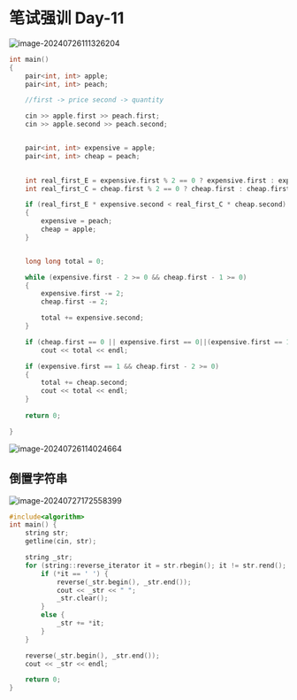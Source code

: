 # 笔试强训 Day-11

![image-20240726111326204](C:\Users\30780\AppData\Roaming\Typora\typora-user-images\image-20240726111326204.png)



```c++
int main()
{
    pair<int, int> apple;
    pair<int, int> peach;

    //first -> price second -> quantity

    cin >> apple.first >> peach.first;
    cin >> apple.second >> peach.second;


    pair<int, int> expensive = apple;
    pair<int, int> cheap = peach;
 

    int real_first_E = expensive.first % 2 == 0 ? expensive.first : expensive.first - 1;
    int real_first_C = cheap.first % 2 == 0 ? cheap.first : cheap.first - 1;

    if (real_first_E * expensive.second < real_first_C * cheap.second)
    {
        expensive = peach;
        cheap = apple;
    }


    long long total = 0;

    while (expensive.first - 2 >= 0 && cheap.first - 1 >= 0)
    {
        expensive.first -= 2;
        cheap.first -= 2;

        total += expensive.second;
    }

    if (cheap.first == 0 || expensive.first == 0||(expensive.first == 1 && cheap.first==1))
        cout << total << endl;

    if (expensive.first == 1 && cheap.first - 2 >= 0)
    {
        total += cheap.second;
        cout << total << endl;
    }
   
    return 0;

}
```

![image-20240726114024664](C:\Users\30780\AppData\Roaming\Typora\typora-user-images\image-20240726114024664.png)

## 倒置字符串

![image-20240727172558399](C:\Users\30780\AppData\Roaming\Typora\typora-user-images\image-20240727172558399.png)

```C++
#include<algorithm>
int main() {
    string str;
    getline(cin, str);

    string _str;
    for (string::reverse_iterator it = str.rbegin(); it != str.rend(); ++it) {
        if (*it == ' ') {
            reverse(_str.begin(), _str.end());
            cout << _str << " ";
            _str.clear();
        }
        else {
            _str += *it;
        }
    }

    reverse(_str.begin(), _str.end());
    cout << _str << endl;

    return 0;
}
```

